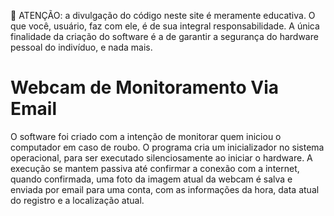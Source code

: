 
🚨 ATENÇÃO: a divulgação do código neste site é meramente educativa. O que você, usuário, faz com ele, é de sua integral responsabilidade. A única finalidade da criação do software é a de garantir a segurança do hardware pessoal do indivíduo, e nada mais.



# Webcam de Monitoramento Via Email

O software foi criado com a intenção de monitorar quem iniciou o computador em caso de roubo. O programa cria um inicializador no sistema operacional, para ser executado silenciosamente ao iniciar o hardware. A execução se mantem passiva até confirmar a conexão com a internet, quando confirmada, uma foto da imagem atual da webcam é salva e enviada por email para uma conta, com as informações da hora, data atual do registro e a localização atual.
